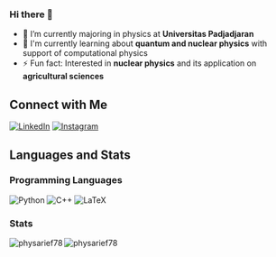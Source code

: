 ### Hi there 👋
- 🔭 I’m currently majoring in physics at **Universitas Padjadjaran**
- 🌱 I'm currently learning about **quantum and nuclear physics** with support of computational physics
- ⚡ Fun fact: Interested in **nuclear physics** and its application on **agricultural sciences**

## Connect with Me
[![LinkedIn][linkedin-shield]][LinkedIn]
[![Instagram][instagram-shield]][Instagram]

## Languages and Stats

### Programming Languages
![Python][python-shield]
![C++][cpp-shield]
![LaTeX][latex-shield]

### Stats
<img align="left" src="https://github-readme-stats.vercel.app/api/top-langs?username=physarief78&show_icons=true&locale=en&layout=compact" alt="physarief78" />
<img align="center" src="https://github-readme-stats.vercel.app/api?username=physarief78&show_icons=true&locale=en" alt="physarief78" />

<!-- Shields -->
[linkedin-shield]: https://img.shields.io/badge/-LinkedIn-blue.svg?style=flat-square&logo=linkedin&colorB=555
[instagram-shield]: https://img.shields.io/badge/-Instagram-purple.svg?style=flat-square&logo=instagram&colorB=555
[python-shield]: https://img.shields.io/badge/-Python-yellow.svg?style=flat-square&logo=python&colorB=555
[cpp-shield]: https://img.shields.io/badge/-C++-blue.svg?style=flat-square&logo=cplusplus&colorB=555
[latex-shield]: https://img.shields.io/badge/-LaTeX-green.svg?style=flat-square&logo=latex&colorB=555

<!-- Links -->
[LinkedIn]: https://www.linkedin.com/in/muhammad-arief-mulyana-6b00a92aa/
[Instagram]: https://www.instagram.com/arief78_mtb/

<!--
**physarief78/physarief78** is a ✨ _special_ ✨ repository because its `README.md` (this file) appears on your GitHub profile.

Here are some ideas to get you started:

- 🔭 I’m currently majoring in physics at Universitas Padjadjaran
- 🌱 In my physics major, i'm currently learning about quantum and nuclear physics with support of computational physics
- 👯 I’m looking to collaborate on ...
- 🤔 I’m looking for help with ...
- 💬 Ask me about ...
- 📫 How to reach me: ...
- 😄 Pronouns: ...
-⚡ Fun fact: Interested in nuclear physics and its aplication on agrcultural sciences.
-->
